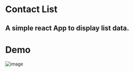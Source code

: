 # Contact List
## A simple react App to display list data.

# Demo
![image](https://user-images.githubusercontent.com/61319491/124213073-98d3b080-db0d-11eb-85a2-1e9fb9b4147f.png)


